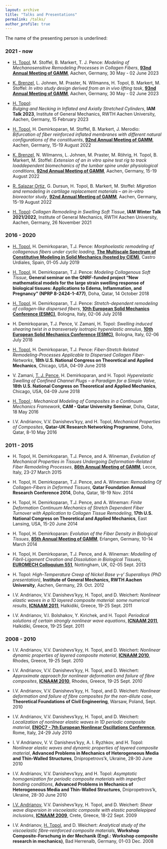```yaml
---
layout: archive
title: "Talks and Presentations"
permalink: /talks/
author_profile: true
---
```


The name of the presenting person is underlined:

### 2021 - now

* <ins>H. Topol</ins>, M. Stoffel, B. Markert, T. J. Pence:
_Modeling of Mechanosensitive Remodeling Processes in Collagen Fibers_,
[**93nd Annual Meeting of GAMM**](https://jahrestagung.gamm-ev.de/annual-meeting-2023),
Aachen, Germany, 30 May - 02 June 2023

* <ins>K. Brenzel</ins>, L. Johnen, M. Praster, N. Wilmanns, H. Topol, B. Markert, M. Stoffel:
_In vitro study design derived from an in vivo lifting task_,
[**93nd Annual Meeting of GAMM**](https://jahrestagung.gamm-ev.de/annual-meeting-2023),
Aachen, Germany, 30 May - 02 June 2023

* <ins>H. Topol</ins>:<br/> 
_Bulging and Necking in Inflated and Axially Stretched Cylinders_,
**IAM Talk 2023**,
Institute of General Mechanics, RWTH Aachen University, Aachen, Germany, 15 February 2023

* <ins>H. Topol</ins>, H. Demirkoparan, M. Stoffel, B. Markert, J. Merodio:
_Bifurcation of fiber reinforced inflated membranes with different natural configurations of the constituents_,
[**92nd Annual Meeting of GAMM**](https://jahrestagung.gamm-ev.de/annual-meeting-2022/annual-meeting/),
Aachen, Germany, 15-19 August 2022

* <ins>K. Brenzel</ins>, N. Wilmanns, L. Johnen, M. Praster, M. Röhrig, H. Topol, B. Markert, M. Stoffel:
_Extension of an in vitro spine test rig to track loaddependent biomechanics of the lumbar spine under
physiological conditions_,
[**92nd Annual Meeting of GAMM**](https://jahrestagung.gamm-ev.de/annual-meeting-2022/annual-meeting/),
Aachen, Germany, 15-19 August 2022

* <ins>R. Salazar Ortiz</ins>, G. Dursun, H. Topol, B. Markert, M. Stoffel:
_Migration and remodeling in cartilage replacement materials – an in-vitro bioreactor
study_,
[**92nd Annual Meeting of GAMM**](https://jahrestagung.gamm-ev.de/annual-meeting-2022/annual-meeting/),
Aachen, Germany, 15-19 August 2022

* <ins>H. Topol</ins>:
_Collagen Remodeling in Swelling Soft Tissue_,
**IAM Winter Talk 2021/2022**,
Institute of General Mechanics, RWTH Aachen University, Aachen, Germany, 26 November 2021<br/>

### 2016 - 2020

* <ins>H. Topol</ins>, H. Demirkoparan, T.J. Pence:
_Morphoelastic remodeling of collagenous fibers under cyclic loading_,
[**The Multiscale Spectrum of Constitutive Modeling in Solid Mechanics (hosted by CIEM)**](https://bigoni.dicam.unitn.it/material/Abstract-Castro-July-2019.pdf),
Castro Urdiales, Spain, 01-05 July 2019

* <ins>H. Topol</ins>, H. Demirkoparan, T.J. Pence:
_Modeling Collagenous Soft Tissue_,
**General seminar on the QNRF-funded project “New mathematical models for the large strain swelling
response of biological tissues: Applications to Edema, Inflammation, and Pregnancy” (NPRP 8-2424-1-477)**,
Doha, Qatar, 14 October 2018

* <ins>H. Topol</ins>, H. Demirkoparan, T.J. Pence:
_Stretch-dependent remodeling of collagen-like dispersed fibers_,
**[10th European Solid Mechanics Conference (ESMC)](https://euromech.org/conferences/ESMC/ESMC10)**,
Bologna, Italy, 02-06 July 2018

* H. Demirkoparan, T.J. Pence, V. Zamani, H. Topol:
_Swelling induced shearing twist in a transversely isotropic hyperelastic annulus_,
**[10th European Solid Mechanics Conference (ESMC)](https://euromech.org/conferences/ESMC/ESMC10)**,
Bologna, Italy, 02-06 July 2018

* <ins>H. Topol</ins>, H. Demirkoparan, T.J. Pence:
_Fiber-Stretch Related Remodeling-Processes Applicable to Dispersed Collagen Fiber-Networks_,
**18th U.S. National Congress on Theoretical and Applied Mechanics**,
Chicago, USA, 04-09 June 2018

* V. Zamani, <ins>T. J. Pence</ins>, H. Demirkoparan, and H. Topol:
_Hyperelastic Swelling of Confined Channel Plugs – a Paradigm for a Simple Valve_,
**18th U.S. National Congress on Theoretical and Applied Mechanics**,
Chicago, USA, 04-09 June 2018

* <ins>H. Topol</ins>,:
_Mechanical Modeling of Composites in a Continuum Mechanics Framework_,
**CAM - Qatar University Seminar**,
Doha, Qatar, 18 May 2016

* I.V. Andrianov, V.V. Danishevs’kyy, and H. Topol,
_Mechanical Properties of Composites_,
**Qatar-UK Research Networking Programme**,
Doha, Qatar, 8-10 May 2016<br/>

### 2011 - 2015

* H. Topol, H. Demirkoparan, T.J. Pence, and A. Wineman,
_Evolution of Mechanical Properties in Tissues Undergoing Deformation-Related Fiber Remodeling Processes_,
**[86th Annual Meeting of GAMM](https://jahrestagung.gamm-ev.de/annual-meeting-2015/annual-meeting/)**,
Lecce, Italy, 23-27 March 2015

* H. Topol, H. Demirkoparan, T.J. Pence, and A. Wineman:
_Remodeling Of Collagen-Fibers in Deformed Tissues_,
**Qatar Foundation Annual Research Conference 2014**,
Doha, Qatar, 18-19 Nov. 2014

* H. Topol, H. Demirkoparan, T.J. Pence, and A. Wineman:
_Finite Deformation Continuum Mechanics of Stretch Dependent Fiber Turnover with Application to Collagen Tissue Remodeling_,
**17th U.S. National Congress on Theoretical and Applied Mechanics**,
East Lansing, USA, 15-20 June 2014

* H. Topol, H. Demirkoparan:
_Evolution of the Fiber Density in Biological Tissues_,
**[85th Annual Meeting of GAMM](https://jahrestagung.gamm-ev.de/annual-meeting-2014/annual-meeting/)**,
Erlangen, Germany, 10-14 March 2014

* H. Topol, H. Demirkoparan, T.J. Pence, and A. Wineman:
_Modelling of Fibril-Ligament Creation and Dissolution in Biological Tissues_,
**[EUROMECH Colloquium 551](https://euromech.org/colloquia/2013/551)**,
Nottingham, UK, 02-05 Sept. 2013

* H. Topol:
_High-Temperature Creep of Nickel Base γ-γ′ Superalloys (PhD presentation)_,
**Institute of General Mechanics, RWTH Aachen University**,
Aachen, Germany, 29. Oct. 2012

* I.V. Andrianov, V.V. Danishevs’kyy, H. Topol, and D. Weichert:
_Nonlinear elastic waves in a 1D layered composite material: some numerical results_,
**[ICNAAM 2011](http://history.icnaam.org/icnaam_2011/index.htm)**,
Halkidiki, Greece, 19-25 Sept. 2011

* I.V. Andrianov, V.I. Bolshakov, Y. Kirichek, and H. Topol:
_Periodical solutions of certain strongly nonlinear wave equations_,
**[ICNAAM 2011](http://history.icnaam.org/icnaam_2011/index.htm)**,
Halkidiki, Greece, 19-25 Sept. 2011<br/>

### 2008 - 2010

* I.V. Andrianov, V.V. Danishevs’kyy, H. Topol, and D. Weichert:
_Nonlinear dynamic properties of layered composite material_,
**[ICNAAM 2010](http://history.icnaam.org/icnaam_2010/index.htm)**,
Rhodes, Greece, 19-25 Sept. 2010

* I.V. Andrianov, V.V. Danishevs’kyy, H. Topol, and D. Weichert:
_Approximate approach for nonlinear deformation and failure of fibre composites_,
**[ICNAAM 2010](http://history.icnaam.org/icnaam_2010/index.htm)**,
Rhodes, Greece, 19-25 Sept. 2010

* I.V. Andrianov, V.V. Danishevs’kyy, H. Topol, and D. Weichert:
_Nonlinear deformation and failure of fibre composites for the non-dilute case_,
**Theoretical Foundations of Civil Engineering**,
Warsaw, Poland, Sept. 2010

* I.V. Andrianov, V.V. Danishevs’kyy, H. Topol, and D. Weichert:
_Localization of nonlinear elastic waves in 1D periodic composite material_,
[**ENOC7 - 7th European Nonlinear Oscillations Conference**](https://euromech.org/conferences/ENOC/ENOC7),
Rome, Italy, 24-29 July 2010

* I. V Andrianov, V. V. Danishevs’kyy, A. I. Ryzhkov, and H. Topol:
_Nonlinear elastic waves and dynamic properties of layered composite material_,
**Advanced Problems in Mechanics of Heterogeneous Media and Thin-Walled Structures**,
Dnipropetrovs’k, Ukraine, 28-30 June 2010

* I.V. Andrianov, V.V. Danishevs’kyy, and H. Topol:
_Asymptotic homogenization for periodic composite materials with imperfect bonding conditions_,
**Advanced Problems in Mechanics of Heterogeneous Media and Thin-Walled Structures**,
Dnipropetrovs’k, Ukraine, 28-30 June 2010

* <ins>I.V. Andrianov</ins>, V.V. Danishevs’kyy, H. Topol, and D. Weichert:
_Shear wave dispersion in viscoelastic composite with elastic parallelepiped inclusions_,
**[ICNAAM 2009](http://history.icnaam.org/icnaam_2009/index.htm)**,
Crete, Greece, 18-22 Sept. 2009

* I.V. Andrianov, <ins>H. Topol</ins>, and D. Weichert:
_Analytical study of the viscoelastic fibre-reinforced composite materials_,
**Workshop Composite-Forschung in der Mechanik (Engl.: Workshop composite research in mechanics)**,
Bad Herrenalb, Germany, 01-03 Dec. 2008





